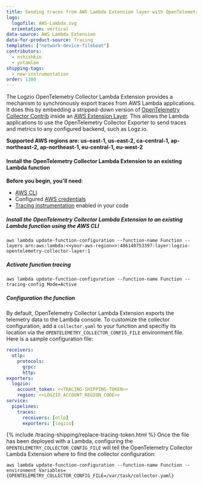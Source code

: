 ```yaml
---
title: Sending traces from AWS Lambda Extension layer with OpenTelemetry Collector
logo:
  logofile: AWS-Lambda.svg
  orientation: vertical
data-source: AWS Lambda Extension
data-for-product-source: Tracing
templates: ["network-device-filebeat"]
contributors:
  - nshishkin
  - yotamloe
shipping-tags:
  - new-instrumentation
order: 1380
---
```


The Logzio OpenTelemetry Collector Lambda Extension provides a mechanism to synchronously export traces from AWS Lambda applications. It does this by embedding a stripped-down version of [OpenTelemetry Collector Contrib](https://github.com/open-telemetry/opentelemetry-collector-contrib) inside an [AWS Extension Layer](https://aws.amazon.com/blogs/compute/introducing-aws-lambda-extensions-in-preview/). This allows the Lambda applications to use the OpenTelemetry Collector Exporter to send traces and metrics to any configured backend, such as Logz.io.

**Supported AWS regions are: us-east-1, us-east-2, ca-central-1, ap-northeast-2, ap-northeast-1, eu-central-1, eu-west-2**

#### Install the OpenTelemetry Collector Lambda Extension to an existing Lambda function

**Before you begin, you'll need**:

* [AWS CLI](https://docs.aws.amazon.com/cli/latest/userguide/install-cliv2.html)
* Configured [AWS credentials](https://docs.aws.amazon.com/cli/latest/userguide/cli-configure-files.html)
* [Tracing instrumentation](https://app.logz.io/#/dashboard/send-your-data?tag=new-instrumentation&collection=tracing-sources) enabled in your code 


<div class="tasklist">

##### Install the OpenTelemetry Collector Lambda Extension to an existing Lambda function using the AWS CLI

```shell
aws lambda update-function-configuration --function-name Function --layers arn:aws:lambda:<<your-aws-region>>:486140753397:layer:logzio-opentelemetry-collector-layer:1	
```
  
##### Activate function tracing
  
```shell
aws lambda update-function-configuration --function-name Function --tracing-config Mode=Active
```
  
##### Configuration the function
  
By default, OpenTelemetry Collector Lambda Extension exports the telemetry data to the Lambda console. To customize the collector configuration, add a `collector.yaml` to your function and specifiy its location via the `OPENTELEMETRY_COLLECTOR_CONFIG_FILE` environment file. Here is a sample configuration file:
  
```yaml
receivers:
  otlp:
    protocols:
      grpc:
      http:
exporters:
  logzio:
    account_token: <<TRACING-SHIPPING-TOKEN>>
    region: <<LOGZIO_ACCOUNT_REGION_CODE>>
service:
  pipelines:
    traces:
      receivers: [otlp]
      exporters: [logzio]
```
  
{% include /tracing-shipping/replace-tracing-token.html %}
Once the file has been deployed with a Lambda, configuring the `OPENTELEMETRY_COLLECTOR_CONFIG_FILE` will tell the OpenTelemetry Collector Lambda Extension where to find the collector configuration:
```
aws lambda update-function-configuration --function-name Function --environment Variables={OPENTELEMETRY_COLLECTOR_CONFIG_FILE=/var/task/collector.yaml}
```
</div>

